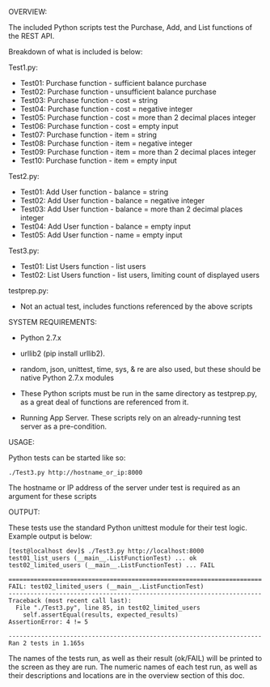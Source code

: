 OVERVIEW:

The included Python scripts test the Purchase, Add, and List functions of the REST API.

Breakdown of what is included is below:

Test1.py:
- Test01: Purchase function - sufficient balance purchase
- Test02: Purchase function - unsufficient balance purchase
- Test03: Purchase function - cost = string
- Test04: Purchase function - cost = negative integer
- Test05: Purchase function - cost = more than 2 decimal places integer
- Test06: Purchase function - cost = empty input
- Test07: Purchase function - item = string
- Test08: Purchase function - item = negative integer
- Test09: Purchase function - item = more than 2 decimal places integer
- Test10: Purchase function - item = empty input

Test2.py:
- Test01: Add User function - balance = string
- Test02: Add User function - balance = negative integer
- Test03: Add User function - balance = more than 2 decimal places integer
- Test04: Add User function - balance = empty input
- Test05: Add User function - name = empty input

Test3.py:
- Test01: List Users function - list users
- Test02: List Users function - list users, limiting count of displayed users

testprep.py:
- Not an actual test, includes functions referenced by the above scripts




SYSTEM REQUIREMENTS:

- Python 2.7.x

- urllib2 (pip install urllib2).  

- random, json, unittest, time, sys, & re are also used, but these should be native Python 2.7.x modules

- These Python scripts must be run in the same directory as testprep.py, as a great deal of functions are referenced from it.

- Running App Server.  These scripts rely on an already-running test server as a pre-condition.



USAGE:

Python tests can be started like so:

	./Test3.py http://hostname_or_ip:8000

The hostname or IP address of the server under test is required as an argument for these scripts




OUTPUT:

These tests use the standard Python unittest module for their test logic.  Example output is below:

	[test@localhost dev]$ ./Test3.py http://localhost:8000
	test01_list_users (__main__.ListFunctionTest) ... ok
	test02_limited_users (__main__.ListFunctionTest) ... FAIL
	
	======================================================================
	FAIL: test02_limited_users (__main__.ListFunctionTest)
	----------------------------------------------------------------------
	Traceback (most recent call last):
	  File "./Test3.py", line 85, in test02_limited_users
	    self.assertEqual(results, expected_results)
	AssertionError: 4 != 5
	
	----------------------------------------------------------------------
	Ran 2 tests in 1.165s

The names of the tests run, as well as their result (ok/FAIL) will be printed to the screen as they 
are run.  The numeric names of each test run, as well as their descriptions and locations are in the 
overview section of this doc.
